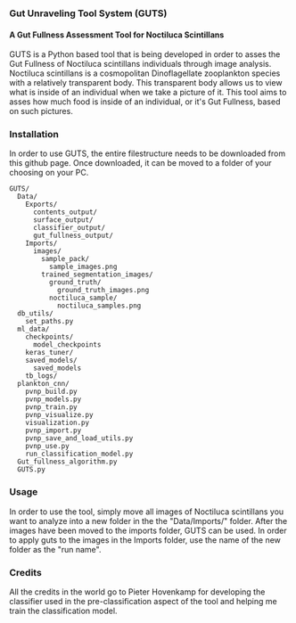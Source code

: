### Gut Unraveling Tool System (GUTS)
#### A Gut Fullness Assessment Tool for Noctiluca Scintillans

GUTS is a Python based tool that is being developed in order to asses the Gut Fullness of Noctiluca scintillans individuals through image analysis.
Noctiluca scintillans is a cosmopolitan Dinoflagellate zooplankton species with a relatively transparent body. This transparent body allows us to view what is inside of an individual when we take a picture of it. This tool aims to asses how much food is inside of an individual, or it's Gut Fullness, based on such pictures.


### Installation

In order to use GUTS, the entire filestructure needs to be downloaded from this github page. Once downloaded, it can be moved to a folder of your choosing on your PC.

```
GUTS/
  Data/
    Exports/
      contents_output/
      surface_output/
      classifier_output/
      gut_fullness_output/
    Imports/
      images/
        sample_pack/
          sample_images.png
        trained_segmentation_images/
          ground_truth/
            ground_truth_images.png
          noctiluca_sample/
            noctiluca_samples.png
  db_utils/
    set_paths.py
  ml_data/
    checkpoints/
      model_checkpoints
    keras_tuner/
    saved_models/
      saved_models
    tb_logs/
  plankton_cnn/
    pvnp_build.py
    pvnp_models.py
    pvnp_train.py
    pvnp_visualize.py
    visualization.py
    pvnp_import.py
    pvnp_save_and_load_utils.py
    pvnp_use.py
    run_classification_model.py
  Gut_fullness_algorithm.py
  GUTS.py
```

### Usage

In order to use the tool, simply move all images of Noctiluca scintillans you want to analyze into a new folder in the the "Data/Imports/" folder.
After the images have been moved to the imports folder, GUTS can be used. In order to apply guts to the images in the Imports folder, use the name of the new folder as the "run name".

### Credits
All the credits in the world go to Pieter Hovenkamp for developing the classifier used in the pre-classification aspect of the tool and helping me train the classification model.
